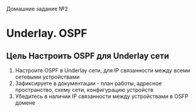 Домашние задание №2
# Underlay. OSPF
## Цель Настроить OSPF для Underlay сети

1. Настроите OSPF в Underlay сети, для IP связанности между всеми сетевыми устройствами
2. Зафиксируете в документации - план работы, адресное пространство, схему сети, конфигурацию устройств
3. Убедитесь в наличии IP связанности между устройствами в OSFP домене
